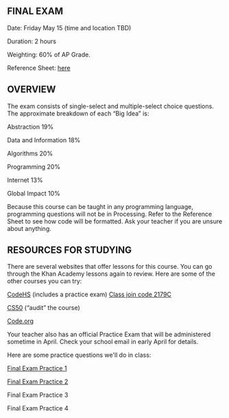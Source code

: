 ## FINAL EXAM
 
Date: Friday May 15 (time and location TBD)

Duration: 2 hours

Weighting: 60% of AP Grade.

Reference Sheet: [here](https://drive.google.com/file/d/1e3tDr_CwCetF0JD1VmFwknOL7Qxle6hI/view?usp=sharing)

## OVERVIEW
The exam consists of single-select and multiple-select choice questions.  The approximate breakdown of each “Big Idea” is:

Abstraction 19%

Data and Information 18%

Algorithms 20%

Programming 20%

Internet 13%

Global Impact 10%

Because this course can be taught in any programming language, programming questions will not be in Processing.  Refer to the Reference Sheet to see how code will be formatted.  Ask your teacher if you are unsure about anything.

## RESOURCES FOR STUDYING

There are several websites that offer lessons for this course.  You can go through the Khan Academy lessons again to review.  Here are some of the other courses you can try:

[CodeHS](https://www.codehs.com) (includes a practice exam) [Class join code 2179C](https://codehs.com/go/2179C)

[CS50](https://www.edx.org/course/cs50s-introduction-to-computer-science) (“audit” the course)

[Code.org](https://code.org/)

Your teacher also has an official Practice Exam that will be administered sometime in April.  Check your school email in early April for details.

Here are some practice questions we'll do in class:

[Final Exam Practice 1](https://docs.google.com/forms/d/e/1FAIpQLSdCGICRyhLIyvoHtEgqgLFKHQQL4oJwQrFa46KHhh-IUdo0Pw/viewform?usp=sf_link)

[Final Exam Practice 2](https://docs.google.com/forms/d/e/1FAIpQLSeNBiEsZuFp7e9EMiYUtpFTi5N_dgjDPddOuUHOAnMONSysBQ/viewform?usp=sf_link)

Final Exam Practice 3

Final Exam Practice 4




